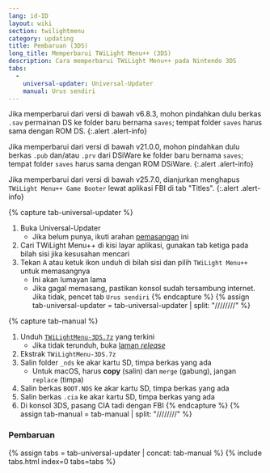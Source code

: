 ```yaml
---
lang: id-ID
layout: wiki
section: twilightmenu
category: updating
title: Pembaruan (3DS)
long_title: Memperbarui TWiLight Menu++ (3DS)
description: Cara memperbarui TWiLight Menu++ pada Nintendo 3DS
tabs:
  - 
    universal-updater: Universal-Updater
    manual: Urus sendiri
---
```


Jika memperbarui dari versi di bawah v6.8.3, mohon pindahkan dulu berkas `.sav` permainan DS ke folder baru bernama `saves`; tempat folder `saves` harus sama dengan ROM DS.
{:.alert .alert-info}

Jika memperbarui dari versi di bawah v21.0.0, mohon pindahkan dulu berkas `.pub` dan/atau `.prv` dari DSiWare ke folder baru bernama `saves`; tempat folder `saves` harus sama dengan ROM DSiWare.
{:.alert .alert-info}

Jika memperbarui dari versi di bawah v25.7.0, dianjurkan menghapus `TWiLight Menu++ Game Booter` lewat aplikasi FBI di tab "Titles".
{:.alert .alert-info}

{% capture tab-universal-updater %}
1. Buka Universal-Updater
    - Jika belum punya, ikuti arahan [pemasangan](installing-3ds) ini
1. Cari TWiLight Menu++ di kisi layar aplikasi, gunakan tab ketiga pada bilah sisi jika kesusahan mencari
1. Tekan <kbd class="face">A</kbd> atau ketuk ikon unduh di bilah sisi dan pilih `TWiLight Menu++` untuk memasangnya
    - Ini akan lumayan lama
    - Jika gagal memasang, pastikan konsol sudah tersambung internet. Jika tidak, pencet tab `Urus sendiri`
{% endcapture %}
{% assign tab-universal-updater = tab-universal-updater | split: "////////" %}

{% capture tab-manual %}
1. Unduh [`TWiLightMenu-3DS.7z`](https://github.com/DS-Homebrew/TWiLightMenu/releases/latest/download/TWiLightMenu-3DS.7z) yang terkini
    - Jika tidak terunduh, buka [laman *release*](https://github.com/DS-Homebrew/TWiLightMenu/releases/latest)
1. Ekstrak `TWiLightMenu-3DS.7z`
1. Salin folder `_nds` ke akar kartu SD, timpa berkas yang ada
    - Untuk macOS, harus **copy** (salin) dan `merge` (gabung), jangan `replace` (timpa)
1. Salin berkas `BOOT.NDS` ke akar kartu SD, timpa berkas yang ada
1. Salin berkas `.cia` ke akar kartu SD, timpa berkas yang ada
1. Di konsol 3DS, pasang CIA tadi dengan FBI
{% endcapture %}
{% assign tab-manual = tab-manual | split: "////////" %}

### Pembaruan

{% assign tabs = tab-universal-updater | concat: tab-manual %}
{% include tabs.html index=0 tabs=tabs %}
